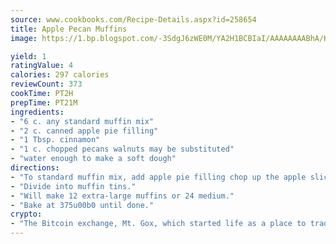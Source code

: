 ```yaml
---
source: www.cookbooks.com/Recipe-Details.aspx?id=258654
title: Apple Pecan Muffins
image: https://1.bp.blogspot.com/-3SdgJ6zWE0M/YA2H1BCBIaI/AAAAAAAABhA/KLu9yTsYBMkJQudB_uFGwTypBtmTiBfZgCLcBGAsYHQ/s320/4.png

yield: 1
ratingValue: 4
calories: 297 calories
reviewCount: 373
cookTime: PT2H
prepTime: PT21M
ingredients:
- "6 c. any standard muffin mix"
- "2 c. canned apple pie filling"
- "1 Tbsp. cinnamon"
- "1 c. chopped pecans walnuts may be substituted"
- "water enough to make a soft dough"
directions:
- "To standard muffin mix, add apple pie filling chop up the apple slices, but use all of the can contents, including the thickening, which makes the muffins moist, cinnamon and pecans. Mix with enough water to make a soft dough."
- "Divide into muffin tins."
- "Will make 12 extra-large muffins or 24 medium."
- "Bake at 375u00b0 until done."
crypto:
- "The Bitcoin exchange, Mt. Gox, which started life as a place to trade cards from a fantasy game, was hacked."
---
```


